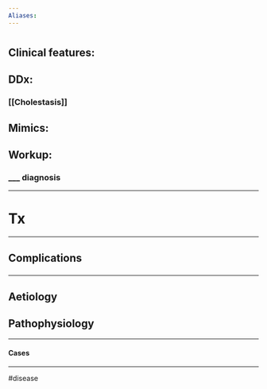 ```yaml
---
Aliases:
---
```

# 
## Clinical features:
###
## DDx:
### [[Cholestasis]]
## Mimics:
###
## Workup:
### ___ diagnosis
---
# Tx

---
## Complications
###

---
## Aetiology
## Pathophysiology

---
#### Cases


---
#disease 